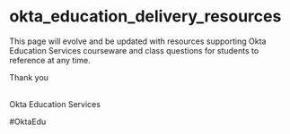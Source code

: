 # okta_education_delivery_resources

<p>This page will evolve and be updated with resources supporting Okta Education Services courseware and class questions for students to reference at any time.</p>

Thank you
</br>
</br>
<p>Okta Education Services</p>
<p>#OktaEdu</p>

